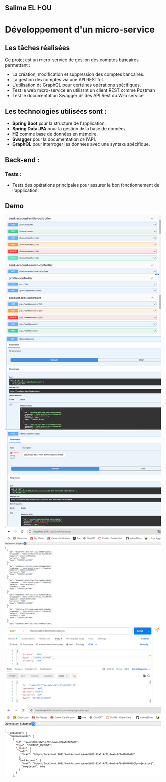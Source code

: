 ## Salima EL HOU
# Développement d'un micro-service
## Les tâches réalisées

Ce projet est un micro-service de gestion des comptes bancaires permettant :
- La création, modification et suppression des comptes bancaires.
- La gestion des comptes via une API RESTful.
- L'utilisation de GraphQL pour certaines opérations spécifiques. 
- Test le web micro-service en utilisant un client REST comme Postman 
- Test le documentation Swagger de des API Rest du Web service

## Les technologies utilisées sont :
- **Spring Boot** pour la structure de l'application.
- **Spring Data JPA** pour la gestion de la base de données.
- **H2** comme base de données en mémoire.
- **Swagger** pour la documentation de l'API.
- **GraphQL** pour interroger les données avec une syntaxe spécifique.



## Back-end :
### Tests :
- Tests des opérations principales pour assurer le bon fonctionnement de l'application.

## Demo
<img src="captures/1.png">
<img src="captures/2.png">
<img src="captures/3.png">
<img src="captures/4.png">
<img src="captures/5.png">
<img src="captures/6.png">
<img src="captures/7.png">
